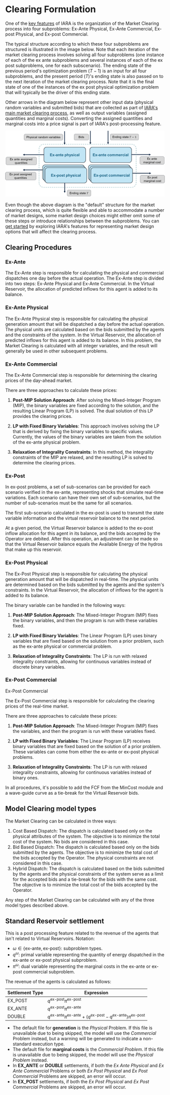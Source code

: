 # Clearing Formulation

One of the [key features](key_features.md) of IARA is the organization of the Market Clearing process into four subproblems: Ex-Ante Physical, Ex-Ante Commercial, Ex-post Physical, and Ex-post Commercial.

The typical structure according to which these four subproblems are structured is illustrated in the image below. Note that each iteration of the market clearing process involves solving all four subproblems (one instance of each of the ex ante subproblems and several instances of each of the ex post subproblems, one for each subscenario). The ending state of the previous period's optimization problem ($T-1$) is an input for all four subproblems, and the present period ($T$)'s ending state is also passed on to the next iteration of the market clearing process. Note that it is the final state of one of the instances of the ex post physical optimization problem that will typically be the driver of this ending state.

Other arrows in the diagram below represent other input data (physical random variables and submitted bids) that are collected as part of [IARA's main market clearing process](key_features.md#the-market-clearing-process), as well as output variables (assigned quantities and marginal costs). Converting the assigned quantities and marginal costs into a price signal is part of IARA's post-processing feature.

![Diagram](./assets/Picture_Subproblems.png)

Even though the above diagram is the "default" structure for the market clearing process, which is quite flexible and able to accommodate a number of market designs, some market design choices might either omit some of these steps or introduce relationships between the subproblems. You can [get started](tutorial/first_execution.md) by exploring IARA's features for representing market design options that will affect the clearing process.

## Clearing Procedures

### Ex-Ante

The Ex-Ante step is responsible for calculating the physical and commercial dispatches one day before the actual operation. The Ex-Ante step is divided into two steps: Ex-Ante Physical and Ex-Ante Commercial. 
In the Virtual Reservoir, the allocation of predicted inflows for this agent is added to its balance.

### Ex-Ante Physical

The Ex-Ante Physical step is responsible for calculating the physical generation amount that will be dispatched a day before the actual operation. The physical units are calculated based on the bids submitted by the agents and the constraints of the system. In the Virtual Reservoir, the allocation of predicted inflows for this agent is added to its balance.
In this problem, the Market Clearing is calculated with all integer variables, and the result will generally be used in other subsequent problems.

### Ex-Ante Commercial

The Ex-Ante Commercial step is responsible for determining the clearing prices of the day-ahead market.

There are three approaches to calculate these prices:

1. **Post-MIP Solution Approach**: After solving the Mixed-Integer Program (MIP), the binary variables are fixed according to the solution, and the resulting Linear Program (LP) is solved. The dual solution of this LP provides the clearing prices.

2. **LP with Fixed Binary Variables**: This approach involves solving the LP that is derived by fixing the binary variables to specific values. Currently, the values of the binary variables are taken from the solution of the ex-ante physical problem.

3. **Relaxation of Integrality Constraints**: In this method, the integrality constraints of the MIP are relaxed, and the resulting LP is solved to determine the clearing prices.

### Ex-Post

In ex-post problems, a set of sub-scenarios can be provided for each scenario verified in the ex-ante, representing shocks that simulate real-time variations. Each scenario can have their own set of sub-scenarios, but the number of sub-scenarios must be the same for all scenarios.

The first sub-scenario calculated in the ex-post is used to transmit the state variable information and the virtual reservoir balance to the next period.

At a given period, the Virtual Reservoir balance is added to the ex-post inflow allocation for this agent in its balance, and the bids accepted by the Operator are debited. After this operation, an adjustment can be made so that the Virtual Reservoir balance equals the Available Energy of the hydros that make up this reservoir.

### Ex-Post Physical

The Ex-Post Physical step is responsible for calculating the physical generation amount that will be dispatched in real-time. The physical units are determined based on the bids submitted by the agents and the system's constraints. In the Virtual Reservoir, the allocation of inflows for the agent is added to its balance.

The binary variable can be handled in the following ways:

1. **Post-MIP Solution Approach**: The Mixed-Integer Program (MIP) fixes the binary variables, and then the program is run with these variables fixed.

2. **LP with Fixed Binary Variables**: The Linear Program (LP) uses binary variables that are fixed based on the solution from a prior problem, such as the ex-ante physical or commercial problem.

3. **Relaxation of Integrality Constraints**: The LP is run with relaxed integrality constraints, allowing for continuous variables instead of discrete binary variables.

### Ex-Post Commercial

Ex-Post Commercial

The Ex-Post Commercial step is responsible for calculating the clearing prices of the real-time market.

There are three approaches to calculate these prices:

1. **Post-MIP Solution Approach**: The Mixed-Integer Program (MIP) fixes the variables, and then the program is run with these variables fixed.

2. **LP with Fixed Binary Variables**: The Linear Program (LP) receives binary variables that are fixed based on the solution of a prior problem. These variables can come from either the ex-ante or ex-post physical problems.

3. **Relaxation of Integrality Constraints**: The LP is run with relaxed integrality constraints, allowing for continuous variables instead of binary ones.

In all procedures, it's possible to add the FCF from the MinCost module and a wave-guide curve as a tie-break for the Virtual Reservoir bids.

## Model Clearing model types

The Market Clearing can be calculated in three ways:

1. Cost Based Dispatch: The dispatch is calculated based only on the physical attributes of the system. The objective is to minimize the total cost of the system. No bids are considered in this case.
2. Bid Based Dispatch: The dispatch is calculated based only on the bids submitted by the agents. The objective is to minimize the total cost of the bids accepted by the Operator. The physical constraints are not considered in this case.
3. Hybrid Dispatch: The dispatch is calculated based on the bids submitted by the agents and the physical constraints of the system serve as a limit for the accepted bids and a tie-break for the bids with the same cost. The objective is to minimize the total cost of the bids accepted by the Operator.

Any step of the Market Clearing can be calculated with any of the three model types described above.

## Standard Reservoir settlement

This is a post processing feature related to the revenue of the agents that isn't related to Virtual Reservoirs.
Notation:
- $\omega \in \{\text{ex-ante}, \text{ex-post}\}$: subproblem types.
- $q^{\omega}$: primal variable representing the quantity of energy dispatched in the ex-ante or ex-post physical subproblem.
- $\pi^{\omega}$: dual variable representing the marginal costs in the ex-ante or ex-post commercial subproblem.

The revenue of the agents is calculated as follows:

| Settlement Type | Expression |
| --------------- | ---------- |
| EX_POST | $q^{\text{ex-post}} \pi^{\text{ex-post}}$ |
| EX_ANTE | $q^{\text{ex-post}} \pi^{\text{ex-ante}}$ |
| DOUBLE  | $q^{\text{ex-ante}} \pi^{\text{ex-ante}}+(q^{\text{ex-post}}-q^{\text{ex-ante}} ) \pi^{\text{ex-post}}$ |

- The default file for **generation** is the *Physical* Problem. If this file is unavailable due to being skipped,
  the model will use the *Commercial* Problem instead, but a warning will be generated to indicate a non-standard execution type.
- The default file for **marginal costs** is the *Commercial Problem*. If this file is unavailable due to being skipped,
  the model will use the *Physical Problem* instead.
- In **EX_ANTE** or **DOUBLE** settlements, if both the *Ex Ante Physical* and *Ex Ante Commercial* Problems or
  both *Ex Post Physical* and *Ex Post Commercial* Problems are skipped, an error will occur.
- In **EX_POST** settlements, if both the *Ex Post Physical* and *Ex Post Commercial* Problems are skipped, an error will occur.

